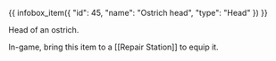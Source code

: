 {{ infobox_item({
	"id": 45,
	"name": "Ostrich head",
	"type": "Head"
}) }}

Head of an ostrich.

In-game, bring this item to a [[Repair Station]] to equip it.
